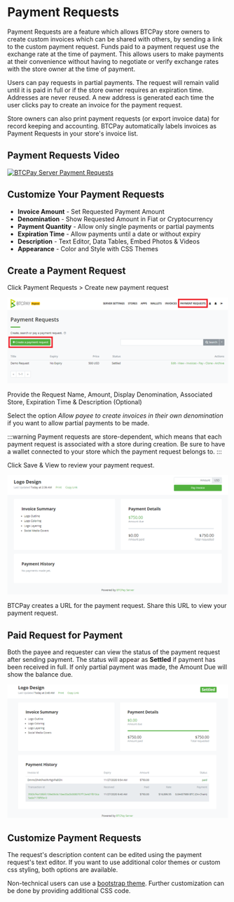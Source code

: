 # Payment Requests

Payment Requests are a feature which allows BTCPay store owners to create custom invoices which can be shared with others, by sending a link to the custom payment request. Funds paid to a payment request use the exchange rate at the time of payment. This allows users to make payments at their convenience without having to negotiate or verify exchange rates with the store owner at the time of payment.

Users can pay requests in partial payments. The request will remain valid until it is paid in full or if the store owner requires an expiration time. Addresses are never reused. A new address is generated each time the user clicks pay to create an invoice for the payment request. 

Store owners can also print payment requests (or export invoice data) for record keeping and accounting. BTCPay automatically labels invoices as Payment Requests in your store's invoice list.

## Payment Requests Video

[![BTCPay Server Payment Requests](https://img.youtube.com/vi/j6CvwDPvfzQ/mqdefault.jpg)](https://www.youtube.com/watch?v=j6CvwDPvfzQ "BTCPay Server Payment Requests")

## Customize Your Payment Requests

- **Invoice Amount** - Set Requested Payment Amount
- **Denomination** - Show Requested Amount in Fiat or Cryptocurrency
- **Payment Quantity** - Allow only single payments or partial payments
- **Expiration Time** - Allow payments until a date or without expiry
- **Description** - Text Editor, Data Tables, Embed Photos & Videos
- **Appearance** - Color and Style with CSS Themes

## Create a Payment Request

Click Payment Requests > Create new payment request

![Create Payment Request](./img/payment-requests/CreatePaymentRequest.png)

Provide the Request Name, Amount, Display Denomination, Associated Store, Expiration Time & Description (Optional)

Select the option *Allow payee to create invoices in their own denomination* if you want to allow partial payments to be made.

:::warning
Payment requests are store-dependent, which means that each payment request is associated with a store during creation. Be sure to have a wallet connected to your store which the payment request belongs to.
:::

Click Save & View to review your payment request.

![View New Payment Request](./img/payment-requests/NewPaymentRequest.png)

BTCPay creates a URL for the payment request. Share this URL to view your payment request.

## Paid Request for Payment

Both the payee and requester can view the status of the payment request after sending payment. The status will appear as **Settled** if payment has been received in full. If only partial payment was made, the Amount Due will show the balance due.

![View Paid Payment Request](./img/payment-requests/PaidPaymentRequest.png)

## Customize Payment Requests

The request's description content can be edited using the payment request's text editor. If you want to use additional color themes or custom css styling, both options are available. 

Non-technical users can use a [bootstrap theme](./Theme.md#2-bootstrap-themes). Further customization can be done by providing additional CSS code.
